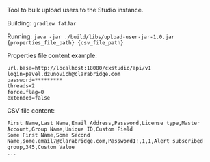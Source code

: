 Tool to bulk upload users to the Studio instance.

Building:
`gradlew fatJar`

Running:
`java -jar ./build/libs/upload-user-jar-1.0.jar {properties_file_path} {csv_file_path}`

Properties file content example:
```properties
url.base=http://localhost:18080/cxstudio/api/v1
login=pavel.dzunovich@clarabridge.com
password=*********
threads=2
force.flag=0
extended=false
```

CSV file content:
```csv
First Name,Last Name,Email Address,Password,License type,Master Account,Group Name,Unique ID,Custom Field
Some First Name,Some Second Name,some.email7@clarabridge.com,Password1!,1,1,Alert subscribed group,345,Custom Value
...
```